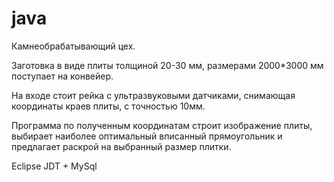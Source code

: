 # java

Камнеобрабатывающий цех.

Заготовка в виде плиты толщиной 20-30 мм, размерами 2000*3000 мм поступает на конвейер.

На входе стоит рейка с ультразвуковыми датчиками, снимающая координаты краев плиты, с точностью 10мм.

Программа по полученным координатам строит изображение плиты, выбирает наиболее оптимальный вписанный прямоугольник и предлагает раскрой на выбранный размер плитки.



Eclipse JDT + MySql
